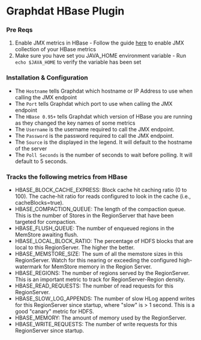 # Graphdat HBase Plugin

### Pre Reqs

1. Enable JMX metrics in HBase - Follow the guide [here](https://hbase.apache.org/metrics.html) to enable JMX collection of your HBase metrics
2. Make sure you have set you JAVA_HOME environment variable - Run `echo $JAVA_HOME` to verify the variable has been set


### Installation & Configuration

* The `Hostname` tells Graphdat which hostname or IP Address to use when calling the JMX endpoint
* The `Port` tells Graphdat which port to use when calling the JMX endpoint
* The `HBase 0.95+` tells Graphdat which version of HBase you are running as they changed the key names of some metrics
* The `Username` is the username required to call the JMX endpoint.
* The `Password` is the password required to call the JMX endpoint.
* The `Source` is the displayed in the legend.  It will default to the hostname of the server
* The `Poll Seconds` is the number of seconds to wait before polling. It will default to 5 seconds.

### Tracks the following metrics from HBase

* HBASE_BLOCK_CACHE_EXPRESS: Block cache hit caching ratio (0 to 100).  The cache-hit ratio for reads configured to look in the cache (i.e., cacheBlocks=true).
* HBASE_COMPACTION_QUEUE: The length of the compaction queue.  This is the number of Stores in the RegionServer that have been targeted for compaction.
* HBASE_FLUSH_QUEUE: The number of enqueued regions in the MemStore awaiting flush.
* HBASE_LOCAL_BLOCK_RATIO: The percentage of HDFS blocks that are local to this RegionServer. The higher the better.
* HBASE_MEMSTORE_SIZE: The sum of all the memstore sizes in this RegionServer. Watch for this nearing or exceeding the configured high-watermark for MemStore memory in the Region Server.
* HBASE_REGIONS: The number of regions served by the RegionServer. This is an important metric to track for RegionServer-Region density.
* HBASE_READ_REQUESTS: The number of read requests for this RegionServer.
* HBASE_SLOW_LOG_APPENDS: The number of slow HLog append writes for this RegionServer since startup, where "slow" is > 1 second. This is a good "canary" metric for HDFS.
* HBASE_MEMORY: The amount of memory used by the RegionServer.
* HBASE_WRITE_REQUESTS: The number of write requests for this RegionServer since startup.
